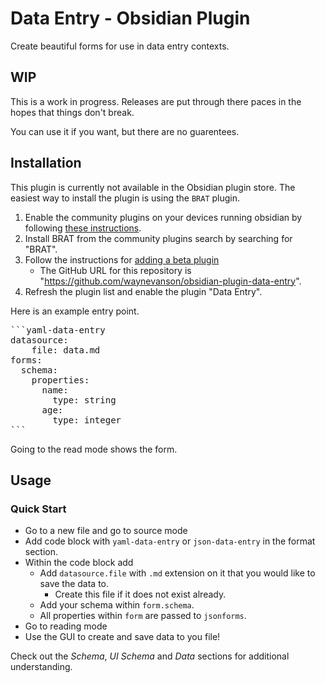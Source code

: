 # Data Entry - Obsidian Plugin

Create beautiful forms for use in data entry contexts.

## WIP

This is a work in progress. Releases are put through there paces in the hopes that things don't break.

You can use it if you want, but there are no guarentees.

## Installation

This plugin is currently not available in the Obsidian plugin store.
The easiest way to install the plugin is using the `BRAT` plugin.

1. Enable the community plugins on your devices running obsidian by following [these instructions](https://obsidian.rocks/how-to-use-community-plugins-in-obsidian).
2. Install BRAT from the community plugins search by searching for "BRAT".
3. Follow the instructions for [adding a beta plugin](https://tfthacker.com/Obsidian+Plugins+by+TfTHacker/BRAT+-+Beta+Reviewer's+Auto-update+Tool/Quick+guide+for+using+BRAT)
    - The GitHub URL for this repository is "https://github.com/waynevanson/obsidian-plugin-data-entry".
4. Refresh the plugin list and enable the plugin "Data Entry".

Here is an example entry point.

<pre>
```yaml-data-entry
datasource:
    file: data.md
forms:
  schema:
    properties:
      name:
        type: string
      age:
        type: integer
```
</pre>

Going to the read mode shows the form.

## Usage

### Quick Start

-   Go to a new file and go to source mode
-   Add code block with `yaml-data-entry` or `json-data-entry` in the format section.
-   Within the code block add
    -   Add `datasource.file` with `.md` extension on it that you would like to save the data to.
        -   Create this file if it does not exist already.
    -   Add your schema within `form.schema`.
    -   All properties within `form` are passed to `jsonforms`.
-   Go to reading mode
-   Use the GUI to create and save data to you file!

Check out the _Schema_, _UI Schema_ and _Data_ sections for additional understanding.
